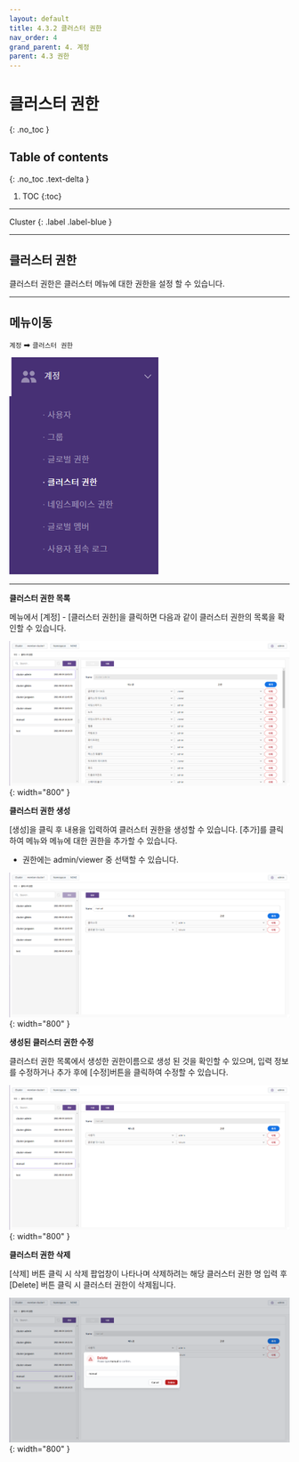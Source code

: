 ```yaml
---
layout: default
title: 4.3.2 클러스터 권한
nav_order: 4
grand_parent: 4. 계정
parent: 4.3 권한
---
```


# 클러스터 권한
{: .no_toc }

## Table of contents
{: .no_toc .text-delta }

1. TOC
{:toc}

---

<div class="code-example" markdown="1">
Cluster
{: .label .label-blue }
</div>

---

## 클러스터 권한
클러스터 권한은 클러스터 메뉴에 대한 권한을 설정 할 수 있습니다.

---

## 메뉴이동
`계정` ➡ `클러스터 권한`

![cluster.png](/assets/images/auth/cluster.png)

---

**클러스터 권한 목록**

메뉴에서 [계정] - [클러스터 권한]을 클릭하면 다음과 같이 클러스터 권한의 목록을 확인할 수 있습니다.

![4_account-auth-cluster-list.png](/assets/images/auth/4_account-auth-cluster-list.png){: width="800" }

**클러스터 권한 생성**

[생성]을 클릭 후 내용을 입력하여 클러스터 권한을 생성할 수 있습니다. [추가]를 클릭하여 메뉴와 메뉴에 대한 권한을 추가할 수 있습니다.

- 권한에는 admin/viewer 중 선택할 수 있습니다.

![4_account-auth-cluster-create.png](/assets/images/auth/4_account-auth-cluster-create.png){: width="800" }

**생성된 클러스터 권한 수정**

클러스터 권한 목록에서 생성한 권한이름으로 생성 된 것을 확인할 수 있으며, 입력 정보를 수정하거나 추가 후에 [수정]버튼을 클릭하여 수정할 수 있습니다.

![4_account-auth-cluster-create-success.png](/assets/images/auth/4_account-auth-cluster-create-success.png){: width="800" }

**클러스터 권한 삭제**

[삭제] 버튼 클릭 시 삭제 팝업창이 나타나며 삭제하려는 해당 클러스터 권한 명 입력 후 [Delete] 버튼 클릭 시 클러스터 권한이 삭제됩니다.

![4_account-auth-cluster-delete-confirm.png](/assets/images/auth/4_account-auth-cluster-delete-confirm.png){: width="800" }
